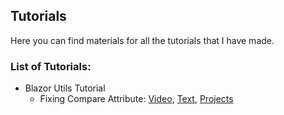 ## Tutorials

Here you can find materials for all the tutorials that I have made.
   
### List of Tutorials:

* Blazor Utils Tutorial
  * Fixing Compare Attribute: [Video](https://youtu.be/PQ42HFGiFV4), [Text](https://github.com/rvnlord/Tutorials/blob/master/Blazor%20Utils/Fixing%20Compare%20Attribute/Fixing%20Compare%20Attribute.md), [Projects](https://github.com/rvnlord/Tutorials/blob/master/Blazor%20Utils/Fixing%20Compare%20Attribute)